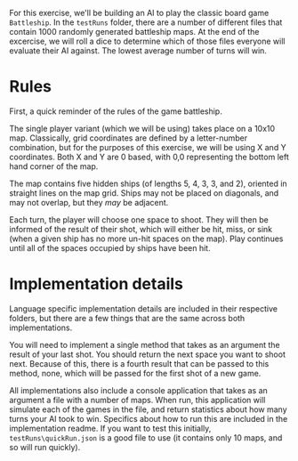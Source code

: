 For this exercise, we'll be building an AI to play the classic board game `Battleship`.
In the `testRuns` folder, there are a number of different files that contain 1000 randomly generated battleship maps.
At the end of the excercise, we will roll a dice to determine which of those files everyone will evaluate their AI against.
The lowest average number of turns will win.

# Rules

First, a quick reminder of the rules of the game battleship.

The single player variant (which we will be using) takes place on a 10x10 map.
Classically, grid coordinates are defined by a letter-number combination, but for the purposes of this exercise, we will be using X and Y coordinates.
Both X and Y are 0 based, with 0,0 representing the bottom left hand corner of the map.

The map contains five hidden ships (of lengths 5, 4, 3, 3, and 2), oriented in straight lines on the map grid. 
Ships may not be placed on diagonals, and may not overlap, but they _may_ be adjacent.

Each turn, the player will choose one space to shoot.
They will then be informed of the result of their shot, which will either be hit, miss, or sink (when a given ship has no more un-hit spaces on the map).
Play continues until all of the spaces occupied by ships have been hit.

# Implementation details

Language specific implementation details are included in their respective folders, but there are a few things that are the same across both implementations.

You will need to implement a single method that takes as an argument the result of your last shot. 
You should return the next space you want to shoot next.
Because of this, there is a fourth result that can be passed to this method, none, which will be passed for the first shot of a new game.

All implementations also include a console application that takes as an argument a file with a number of maps.
When run, this application will simulate each of the games in the file, and return statistics about how many turns your AI took to win.
Specifics about how to run this are included in the implementation readme.
If you want to test this initially, `testRuns\quickRun.json` is a good file to use (it contains only 10 maps, and so will run quickly).